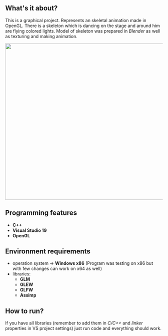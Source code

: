 ## What's it about?
This is a graphical project. Represents an skeletal animation made in OpenGL. There is a skeleton which is dancing on the stage and around him are flying colored lights. Model of skeleton was prepared in *Blender* as well as texturing and making animation.

<p align="center">
  <img src="https://github.com/Mieszko46/DevPortfolio/blob/main/Skeletal%20animation/gallery/skeleton_sample.gif" width="680" height="500">
</p>

## Programming features
- **C++**
- **Visual Studio 19**
- **OpenGL**

## Environment requirements
- operation system -> **Windows x86** (Program was testing on x86 but with few changes can work on x64 as well)
- libraries:
  - **GLM**
  - **GLEW**
  - **GLFW**
  - **Assimp**

## How to run?
If you have all libraries (remember to add them in *C/C++* and *linker* properties in VS project settings) just run code and everything should work.
